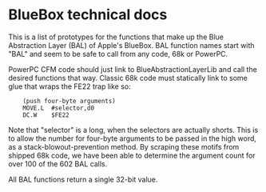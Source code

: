 # BlueBox technical docs

This is a list of prototypes for the functions that make up the Blue Abstraction Layer (BAL) of Apple's BlueBox. BAL function names start with "BAL" and seem to be safe to call from any code, 68k or PowerPC.

PowerPC CFM code should just link to BlueAbstractionLayerLib and call the desired functions that way. Classic 68k code must statically link to some glue that wraps the FE22 trap like so:

```
	(push four-byte arguments)
	MOVE.L	#selector,d0
	DC.W	$FE22
```

Note that "selector" is a long, when the selectors are actually shorts. This is to allow the number for four-byte arguments to be passed in the high word, as a stack-blowout-prevention method. By scraping these motifs from shipped 68k code, we have been able to determine the argument count for over 100 of the 602 BAL calls.

All BAL functions return a single 32-bit value.